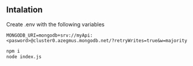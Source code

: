 ## Intalation

Create .env with the following variables

```
MONGODB_URI=mongodb+srv://myApi:<pasword>@cluster0.azegmus.mongodb.net/?retryWrites=true&w=majority
````

``` bash
npm i
node index.js
```